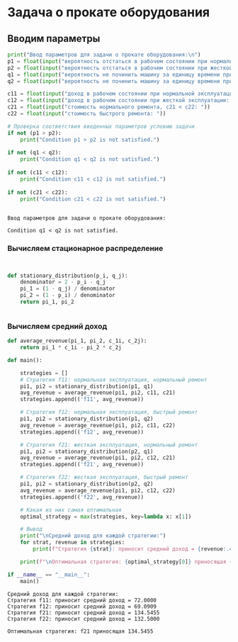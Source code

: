 # Задача о прокате оборудования 

## Вводим параметры


```python
print("Ввод параметров для задачи о прокате оборудования:\n")
p1 = float(input("вероятность отстаться в рабочем состоянии при нормальной эксплуатации, p1 > p2: "))
p2 = float(input("вероятность отстаться в рабочем состоянии при жесткой эксплуатации: "))
q1 = float(input("вероятность не починить машину за единицу времени при нормальном ремонте: "))
q2 = float(input("вероятность не починить машину за единицу времени при быстром ремонте, q1 < q2: "))

c11 = float(input("доход в рабочем состоянии при нормальной эксплуатации, c11 < c12: "))
c12 = float(input("доход в рабочем состоянии при жесткой эксплуатации: "))
c21 = float(input("стоимость нормального ремонта, c21 < c22: "))
c22 = float(input("стоимость быстрого ремонта: "))

# Проверка соответствия введенных параметров условию задачи
if not (p1 > p2):
    print("Condition p1 > p2 is not satisfied.")
    
if not (q1 < q2):
    print("Condition q1 < q2 is not satisfied.")
    
if not (c11 < c12):
    print("Condition c11 < c12 is not satisfied.")
    
if not (c21 < c22):
    print("Condition c21 < c22 is not satisfied.")
    
```

    Ввод параметров для задачи о прокате оборудования:
    
    Condition q1 < q2 is not satisfied.
    

### Вычисляем стационарное распределение


```python


def stationary_distribution(p_i, q_j):
    denominator = 2 - p_i - q_j
    pi_1 = (1 - q_j) / denominator
    pi_2 = (1 - p_i) / denominator
    return pi_1, pi_2



```

### Вычисляем средний доход


```python
def average_revenue(pi_1, pi_2, c_1i, c_2j):
    return pi_1 * c_1i - pi_2 * c_2j
```


```python
def main():

    strategies = []
    # Стратегия f11: нормальная эксплуатация, нормальный ремонт
    pi1, pi2 = stationary_distribution(p1, q1)
    avg_revenue = average_revenue(pi1, pi2, c11, c21)
    strategies.append(('f11', avg_revenue))

    # Стратегия f12: нормальная эксплуатация, быстрый ремонт
    pi1, pi2 = stationary_distribution(p1, q2)
    avg_revenue = average_revenue(pi1, pi2, c11, c22)
    strategies.append(('f12', avg_revenue))

    # Стратегия f21: жесткая эксплуатация, нормальный ремонт
    pi1, pi2 = stationary_distribution(p2, q1)
    avg_revenue = average_revenue(pi1, pi2, c12, c21)
    strategies.append(('f21', avg_revenue))

    # Стратегия f22: жесткая эксплуатация, быстрый ремонт
    pi1, pi2 = stationary_distribution(p2, q2)
    avg_revenue = average_revenue(pi1, pi2, c12, c22)
    strategies.append(('f22', avg_revenue))

    # Какая из них самая оптимальная
    optimal_strategy = max(strategies, key=lambda x: x[1])

    # Вывод
    print("\nСредний доход для каждой стратегии:")
    for strat, revenue in strategies:
        print(f"Стратегия {strat}: приносит средний доход = {revenue:.4f}")

    print(f"\nОптимальная стратегия: {optimal_strategy[0]} приносящая {optimal_strategy[1]:.4f}")

if __name__ == "__main__":
    main()
```

    
    Средний доход для каждой стратегии:
    Стратегия f11: приносит средний доход = 72.0000
    Стратегия f12: приносит средний доход = 69.0909
    Стратегия f21: приносит средний доход = 134.5455
    Стратегия f22: приносит средний доход = 132.5000
    
    Оптимальная стратегия: f21 приносящая 134.5455
    
